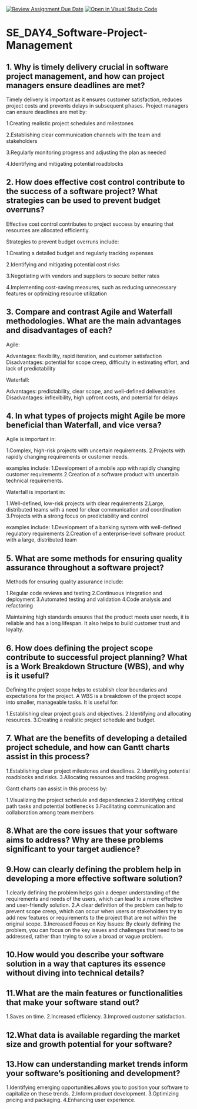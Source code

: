 [![Review Assignment Due Date](https://classroom.github.com/assets/deadline-readme-button-22041afd0340ce965d47ae6ef1cefeee28c7c493a6346c4f15d667ab976d596c.svg)](https://classroom.github.com/a/9pw6JKcu)
[![Open in Visual Studio Code](https://classroom.github.com/assets/open-in-vscode-2e0aaae1b6195c2367325f4f02e2d04e9abb55f0b24a779b69b11b9e10269abc.svg)](https://classroom.github.com/online_ide?assignment_repo_id=18503518&assignment_repo_type=AssignmentRepo)
# SE_DAY4_Software-Project-Management
## 1. Why is timely delivery crucial in software project management, and how can project managers ensure deadlines are met?

Timely delivery is important as it ensures customer satisfaction, reduces project costs and prevents delays in subsequent phases.
Project managers can ensure deadlines are met by:

1.Creating realistic project schedules and milestones

2.Establishing clear communication channels with the team and stakeholders

3.Regularly monitoring progress and adjusting the plan as needed

4.Identifying and mitigating potential roadblocks

## 2. How does effective cost control contribute to the success of a software project? What strategies can be used to prevent budget overruns?

Effective cost control contributes to project success by ensuring that resources are allocated efficiently.

Strategies to prevent budget overruns include:

1.Creating a detailed budget and regularly tracking expenses

2.Identifying and mitigating potential cost risks

3.Negotiating with vendors and suppliers to secure better rates

4.Implementing cost-saving measures, such as reducing unnecessary features or optimizing resource utilization

## 3. Compare and contrast Agile and Waterfall methodologies. What are the main advantages and disadvantages of each?

Agile:

Advantages: flexibility, rapid iteration, and customer satisfaction
Disadvantages: potential for scope creep, difficulty in estimating effort, and lack of predictability

Waterfall:

Advantages: predictability, clear scope, and well-defined deliverables
Disadvantages: inflexibility, high upfront costs, and potential for delays

## 4. In what types of projects might Agile be more beneficial than Waterfall, and vice versa?

Agile is important in:

1.Complex, high-risk projects with uncertain requirements.
2.Projects with rapidly changing requirements or customer needs.

examples include:
1.Development of a mobile app with rapidly changing customer requirements
2.Creation of a software product with uncertain technical requirements.

Waterfall is important in:

1.Well-defined, low-risk projects with clear requirements
2.Large, distributed teams with a need for clear communication and coordination
3.Projects with a strong focus on predictability and control

examples include:
1.Development of a banking system with well-defined regulatory requirements
2.Creation of a enterprise-level software product with a large, distributed team

## 5. What are some methods for ensuring quality assurance throughout a software project?

Methods for ensuring quality assurance include:

1.Regular code reviews and testing
2.Continuous integration and deployment
3.Automated testing and validation
4.Code analysis and refactoring

Maintaining high standards ensures that the  product meets user needs, it is reliable and has a long lifespan. 
It also helps to build customer trust and loyalty.

## 6. How does defining the project scope contribute to successful project planning? What is a Work Breakdown Structure (WBS), and why is it useful?

Defining the project scope helps to establish clear boundaries and expectations for the project. 
A WBS is a breakdown of the project scope into smaller, manageable tasks. 
It is useful for:

1.Establishing clear project goals and objectives.
2.Identifying and allocating resources.
3.Creating a realistic project schedule and budget.

## 7. What are the benefits of developing a detailed project schedule, and how can Gantt charts assist in this process?

1.Establishing clear project milestones and deadlines.
2.Identifying potential roadblocks and risks.
3.Allocating resources and tracking progress.

Gantt charts can assist in this process by:

1.Visualizing the project schedule and dependencies
2.Identifying critical path tasks and potential bottlenecks
3.Facilitating communication and collaboration among team members

## 8.What are the core issues that your software aims to address? Why are these problems significant to your target audience?


## 9.How can clearly defining the problem help in developing a more effective software solution?

1.clearly defining the problem helps gain a deeper understanding of the requirements and needs of the users, which can lead to a more effective and user-friendly solution.
2.A clear definition of the problem can help to prevent scope creep, which can occur when users or stakeholders try to add new features or requirements to the project that are not within the original scope.
3.Increased Focus on Key Issues: By clearly defining the problem, you can focus on the key issues and challenges that need to be addressed, rather than trying to solve a broad or vague problem.

## 10.How would you describe your software solution in a way that captures its essence without diving into technical details?


## 11.What are the main features or functionalities that make your software stand out?

1.Saves on time.
2.Increased efficiency.
3.Improved customer satisfaction.

## 12.What data is available regarding the market size and growth potential for your software?


## 13.How can understanding market trends inform your software’s positioning and development?

1.Identifying emerging opportunities.allows you to position your software to capitalize on these trends.
2.Inform product development.
3.Optimizing pricing and packaging.
4.Enhancing user experience.

